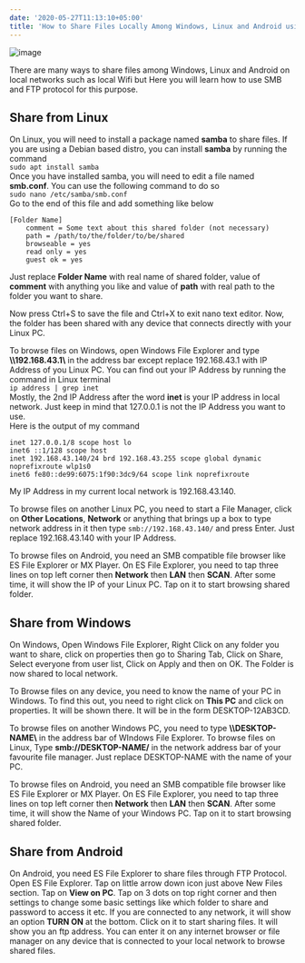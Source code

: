 ```yaml
---
date: '2020-05-27T11:13:10+05:00'
title: 'How to Share Files Locally Among Windows, Linux and Android using SMB, FTP protocol?'
---
```


![image](/images/how-to-share-files-locally-among-windows-linux-and-android-using-smb-ftp-protocol/samba.png)

There are many ways to share files among Windows, Linux and Android on local networks such as local Wifi but Here you will learn how to use SMB and FTP protocol for this purpose.

**Share from Linux**
--------------------

On Linux, you will need to install a package named **samba** to share files. If you are using a Debian based distro, you can install **samba** by running the command  
`sudo apt install samba`  
Once you have installed samba, you will need to edit a file named **smb.conf**. You can use the following command to do so  
`sudo nano /etc/samba/smb.conf`  
Go to the end of this file and add something like below

```
[Folder Name]
    comment = Some text about this shared folder (not necessary)
    path = /path/to/the/folder/to/be/shared
    browseable = yes
    read only = yes
    guest ok = yes
```
Just replace **Folder Name** with real name of shared folder, value of **comment** with anything you like and value of **path** with real path to the folder you want to share.

Now press Ctrl\+S to save the file and Ctrl\+X to exit nano text editor. Now, the folder has been shared with any device that connects directly with your Linux PC. 

To browse files on Windows, open Windows File Explorer and type **\\\\192\.168\.43\.1\\** in the address bar except replace 192\.168\.43\.1 with IP Address of you Linux PC. You can find out your IP Address by running the command in Linux terminal  
`ip address | grep inet`  
Mostly, the 2nd IP Address after the word **inet** is your IP address in local network. Just keep in mind that 127\.0\.0\.1 is not the IP Address you want to use.  
Here is the output of my command

```
inet 127.0.0.1/8 scope host lo
inet6 ::1/128 scope host 
inet 192.168.43.140/24 brd 192.168.43.255 scope global dynamic noprefixroute wlp1s0
inet6 fe80::de99:6075:1f90:3dc9/64 scope link noprefixroute 
```
My IP Address in my current local network is 192\.168\.43\.140\.

To browse files on another Linux PC, you need to start a File Manager, click on **Other Locations**, **Network** or anything that brings up a box to type network address in it then type `smb://192.168.43.140/` and press Enter. Just replace 192\.168\.43\.140 with your IP Address.

To browse files on Android, you need an SMB compatible file browser like ES File Explorer or MX Player. On ES File Explorer, you need to tap three lines on top left corner then **Network** then **LAN** then **SCAN**. After some time, it will show the IP of your Linux PC. Tap on it to start browsing shared folder.

**Share from **Windows****
--------------------------

On Windows, Open Windows File Explorer, Right Click on any folder you want to share, click on properties then go to Sharing Tab, Click on Share, Select everyone from user list, Click on Apply and then on OK. The Folder is now shared to local network.

To Browse files on any device, you need to know the name of your PC in Windows. To find this out, you need to right click on **This PC** and click on properties. It will be shown there. It will be in the form DESKTOP\-12AB3CD.

To browse files on another Windows PC, you need to type **\\\\DESKTOP\-NAME\\** in the address bar of WIndows File Explorer. To browse files on Linux, Type **smb://DESKTOP\-NAME/** in the network address bar of your favourite file manager. Just replace DESKTOP\-NAME with the name of your PC.

To browse files on Android, you need an SMB compatible file browser like ES File Explorer or MX Player. On ES File Explorer, you need to tap three lines on top left corner then **Network** then **LAN** then **SCAN**. After some time, it will show the Name of your Windows PC. Tap on it to start browsing shared folder.

**Share from Android**
----------------------

On Android, you need ES File Explorer to share files through FTP Protocol. Open ES File Explorer. Tap on little arrow down icon just above New Files section. Tap on **View on PC**. Tap on 3 dots on top right corner and then settings to change some basic settings like which folder to share and password to access it etc. If you are connected to any network, it will show an option **TURN ON** at the bottom. Click on it to start sharing files. It will show you an ftp address. You can enter it on any internet browser or file manager on any device that is connected to your local network to browse shared files.
